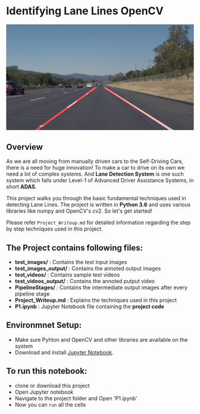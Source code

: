 # **Identifying Lane Lines OpenCV** 

<p align="center">
<img src='PipelineStages/solidWhiteRight_final.jpg' >
</p>

## Overview
As we are all moving from manually driven cars to the Self-Driving Cars, there is a need for huge innovation! To make a car to drive on its own we need a lot of complex systems. And **Lane Detection System** is one such system which falls under Level-1 of Advanced Driver Assistance Systems, in short **ADAS**.

This project walks you through the basic fundamental techniques used in detecting Lane Lines. The project is written in **Python 3.6** and uses various libraries like numpy and OpenCV's cv2. So let's get started!

Please refer `Project_Writeup.md` for detailed information regarding the step by step techniques used in this project.

## The Project contains following files:

- **test_images/**        : Contains the test input images
- **test_images_output/** : Contains the annoted output images
- **test_videos/**        : Contains sample test videos
- **test_videos_output/** : Contains the annoted putput video
- **PipelineStages/**     : Contains the intermediate output images after every pipeline stage
- **Project_Writeup.md**  : Explains the techniques used in this project
- **P1.ipynb**            : Jupyter Notebook file containing the **project code**

## Environmnet Setup:
- Make sure Pyhton and OpenCV and other libraries are available on the system
- Download and install [Jupyter Notebook](https://jupyter.org/).

## To run this notebook: 
- clone or download this project
- Open Jupyter notebook
- Navigate to the project folder and Open 'P1.ipynb'
- Now you can `run` all the cells
